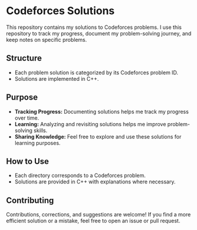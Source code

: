 # Codeforces Solutions

This repository contains my solutions to Codeforces problems. I use this repository to track my progress, document my problem-solving journey, and keep notes on specific problems.

## Structure

- Each problem solution is categorized by its Codeforces problem ID.
- Solutions are implemented in C++.

## Purpose

- **Tracking Progress:** Documenting solutions helps me track my progress over time.
- **Learning:** Analyzing and revisiting solutions helps me improve problem-solving skills.
- **Sharing Knowledge:** Feel free to explore and use these solutions for learning purposes.

## How to Use

- Each directory corresponds to a Codeforces problem.
- Solutions are provided in C++ with explanations where necessary.

## Contributing

Contributions, corrections, and suggestions are welcome! If you find a more efficient solution or a mistake, feel free to open an issue or pull request.
